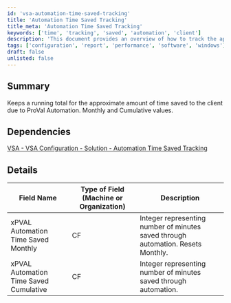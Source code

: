 ```yaml
---
id: 'vsa-automation-time-saved-tracking'
title: 'Automation Time Saved Tracking'
title_meta: 'Automation Time Saved Tracking'
keywords: ['time', 'tracking', 'saved', 'automation', 'client']
description: 'This document provides an overview of how to track the approximate amount of time saved for clients due to ProVal Automation. It includes details on monthly and cumulative values, along with dependencies and field descriptions.'
tags: ['configuration', 'report', 'performance', 'software', 'windows']
draft: false
unlisted: false
---
```

## Summary

Keeps a running total for the approximate amount of time saved to the client due to ProVal Automation. Monthly and Cumulative values.

## Dependencies

[VSA - VSA Configuration - Solution - Automation Time Saved Tracking](https://proval.itglue.com/DOC-5078775-11143659)

## Details

| Field Name                             | Type of Field (Machine or Organization) | Description                                                        |
|----------------------------------------|-----------------------------------------|--------------------------------------------------------------------|
| xPVAL Automation Time Saved Monthly     | CF                                      | Integer representing number of minutes saved through automation. Resets Monthly. |
| xPVAL Automation Time Saved Cumulative  | CF                                      | Integer representing number of minutes saved through automation.    |


